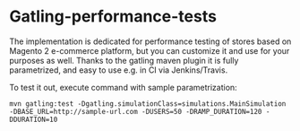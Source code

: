 Gatling-performance-tests
=========================

The implementation is dedicated for performance testing of stores based on Magento 2 e-commerce platform, but you can customize it and use for your purposes as well.
Thanks to the gatling maven plugin it is fully parametrized, and easy to use e.g. in CI via Jenkins/Travis.

To test it out, execute command with sample parametrization:

    mvn gatling:test -Dgatling.simulationClass=simulations.MainSimulation -DBASE_URL=http://sample-url.com -DUSERS=50 -DRAMP_DURATION=120 -DDURATION=10


